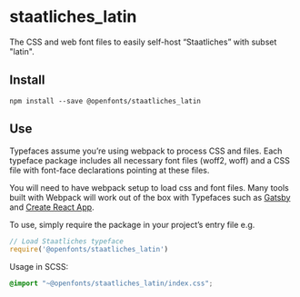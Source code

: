 
# staatliches_latin

The CSS and web font files to easily self-host “Staatliches” with subset "latin".

## Install

`npm install --save @openfonts/staatliches_latin`

## Use

Typefaces assume you’re using webpack to process CSS and files. Each typeface
package includes all necessary font files (woff2, woff) and a CSS file with
font-face declarations pointing at these files.

You will need to have webpack setup to load css and font files. Many tools built
with Webpack will work out of the box with Typefaces such as [Gatsby](https://github.com/gatsbyjs/gatsby)
and [Create React App](https://github.com/facebookincubator/create-react-app).

To use, simply require the package in your project’s entry file e.g.

```javascript
// Load Staatliches typeface
require('@openfonts/staatliches_latin')
```

Usage in SCSS:
```scss
@import "~@openfonts/staatliches_latin/index.css";
```
